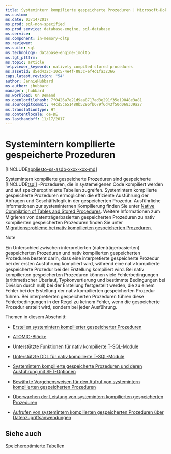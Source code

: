 ```yaml
---
title: Systemintern kompilierte gespeicherte Prozeduren | Microsoft-Dokumentation
ms.custom: 
ms.date: 03/14/2017
ms.prod: sql-non-specified
ms.prod_service: database-engine, sql-database
ms.service: 
ms.component: in-memory-oltp
ms.reviewer: 
ms.suite: sql
ms.technology: database-engine-imoltp
ms.tgt_pltfrm: 
ms.topic: article
helpviewer_keywords: natively compiled stored procedures
ms.assetid: d5ed432c-10c5-4e4f-883c-ef4d1fa32366
caps.latest.revision: "54"
author: JennieHubbard
ms.author: jhubbard
manager: jhubbard
ms.workload: On Demand
ms.openlocfilehash: 7f0426a7e21d9aa8717ad3e291f35e19848e3a81
ms.sourcegitcommit: 44cd5c651488b5296fb679f6d43f50d068339a27
ms.translationtype: HT
ms.contentlocale: de-DE
ms.lasthandoff: 11/17/2017
---
```

# <a name="natively-compiled-stored-procedures"></a>Systemintern kompilierte gespeicherte Prozeduren
[!INCLUDE[appliesto-ss-asdb-xxxx-xxx-md](../../includes/appliesto-ss-asdb-xxxx-xxx-md.md)]

  Systemintern kompilierte gespeicherte Prozeduren sind gespeicherte [!INCLUDE[tsql](../../includes/tsql-md.md)] -Prozeduren, die in systemeigenen Code kompiliert werden und auf speicheroptimierte Tabellen zugreifen. Systemintern kompilierte gespeicherte Prozeduren ermöglichen die effiziente Ausführung der Abfragen und Geschäftslogik in der gespeicherten Prozedur. Ausführliche Informationen zur systeminternen Kompilierung finden Sie unter [Native Compilation of Tables and Stored Procedures](../../relational-databases/in-memory-oltp/native-compilation-of-tables-and-stored-procedures.md). Weitere Informationen zum Migrieren von datenträgerbasierten gespeicherten Prozeduren zu nativ kompilierten gespeicherten Prozeduren finden Sie unter [Migrationsprobleme bei nativ kompilierten gespeicherten Prozeduren](../../relational-databases/in-memory-oltp/migration-issues-for-natively-compiled-stored-procedures.md).  
  
> [!NOTE]  
>  Ein Unterschied zwischen interpretierten (datenträgerbasierten) gespeicherten Prozeduren und nativ kompilierten gespeicherten Prozeduren besteht darin, dass eine interpretierte gespeicherte Prozedur bei der ersten Ausführung kompiliert wird, während eine nativ kompilierte gespeicherte Prozedur bei der Erstellung kompiliert wird. Bei nativ kompilierten gespeicherten Prozeduren können viele Fehlerbedingungen (arithmetischer Überlauf, Typkonvertierung und bestimmte Bedingungen bei Division durch null) bei der Erstellung festgestellt werden, die zu einem Fehler bei der Erstellung der nativ kompilierten gespeicherten Prozedur führen. Bei interpretierten gespeicherten Prozeduren führen diese Fehlerbedingungen in der Regel zu keinem Fehler, wenn die gespeicherte Prozedur erstellt wird, sondern bei jeder Ausführung.  
  
 Themen in diesem Abschnitt:  
  
-   [Erstellen systemintern kompilierter gespeicherter Prozeduren](../../relational-databases/in-memory-oltp/creating-natively-compiled-stored-procedures.md)  
  
-   [ATOMIC-Blöcke](../../relational-databases/in-memory-oltp/atomic-blocks-in-native-procedures.md)  
  
-   [Unterstützte Funktionen für nativ kompilierte T-SQL-Module](../../relational-databases/in-memory-oltp/supported-features-for-natively-compiled-t-sql-modules.md)  
  
-   [Unterstützte DDL für nativ kompilierte T-SQL-Module](../../relational-databases/in-memory-oltp/supported-ddl-for-natively-compiled-t-sql-modules.md)  
  
-   [Systemintern kompilierte gespeicherte Prozeduren und deren Ausführung mit SET-Optionen](../../relational-databases/in-memory-oltp/natively-compiled-stored-procedures-and-execution-set-options.md)  
  
-   [Bewährte Vorgehensweisen für den Aufruf von systemintern kompilierten gespeicherten Prozeduren](../../relational-databases/in-memory-oltp/best-practices-for-calling-natively-compiled-stored-procedures.md)  
  
-   [Überwachen der Leistung von systemintern kompilierten gespeicherten Prozeduren](../../relational-databases/in-memory-oltp/monitoring-performance-of-natively-compiled-stored-procedures.md)  
  
-   [Aufrufen von systemintern kompilierten gespeicherten Prozeduren über Datenzugriffsanwendungen](../../relational-databases/in-memory-oltp/calling-natively-compiled-stored-procedures-from-data-access-applications.md)  
  
## <a name="see-also"></a>Siehe auch  
 [Speicheroptimierte Tabellen](../../relational-databases/in-memory-oltp/memory-optimized-tables.md)  
  
  
